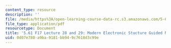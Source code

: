 ```yaml
---
content_type: resource
description: ''
file: /media/https%3A/open-learning-course-data-rc.s3.amazonaws.com/5-61-physical-chemistry-fall-2017/0d07e780a9ba9181bb949c7618d3c99e_MIT5_61F17_lec28_29_notes.pdf
file_type: application/pdf
resourcetype: Document
title: '5.61 F17 Lecture 28 and 29: Modern Electronic Stucture Guided Notes'
uid: 0d07e780-a9ba-9181-bb94-9c7618d3c99e
---
```

